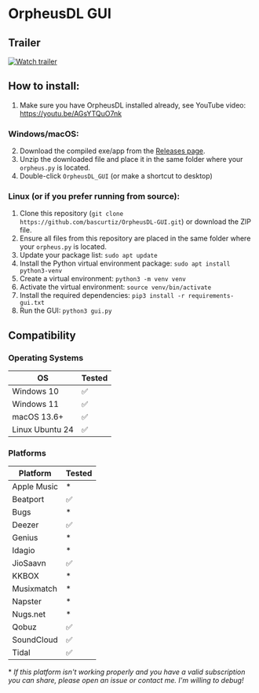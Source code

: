 # OrpheusDL GUI

## Trailer
[![Watch trailer](https://i.imgur.com/CxG3Bkw.png)](https://youtu.be/RAXsW67SjGU)

## How to install:

1. Make sure you have OrpheusDL installed already, see YouTube video:
https://youtu.be/AGsYTQuO7nk


### Windows/macOS:
2. Download the compiled exe/app from the [Releases page](https://github.com/bascurtiz/OrpheusDL-GUI/releases).
3. Unzip the downloaded file and place it in the same folder where your `orpheus.py` is located.
4. Double-click `OrpheusDL_GUI` (or make a shortcut to desktop)

### Linux (or if you prefer running from source):
1. Clone this repository (`git clone https://github.com/bascurtiz/OrpheusDL-GUI.git`) or download the ZIP file.
2. Ensure all files from this repository are placed in the same folder where your `orpheus.py` is located.
3. Update your package list: `sudo apt update`
4. Install the Python virtual environment package: `sudo apt install python3-venv`
5. Create a virtual environment: `python3 -m venv venv`
6. Activate the virtual environment: `source venv/bin/activate`
7. Install the required dependencies: `pip3 install -r requirements-gui.txt`
8. Run the GUI: `python3 gui.py`

## Compatibility

### Operating Systems

| OS            | Tested |
|---------------|--------|
| Windows 10    | ✅     |
| Windows 11    | ✅     |
| macOS 13.6+   | ✅     |
| Linux Ubuntu 24 | ✅     |

### Platforms

| Platform     | Tested |
|--------------|--------|
| Apple Music  | \*     |
| Beatport     | ✅     |
| Bugs         | \*     |
| Deezer       | ✅     |
| Genius       | \*     |
| Idagio       | \*     |
| JioSaavn     | ✅     |
| KKBOX        | \*     |
| Musixmatch   | \*     |
| Napster      | \*     |
| Nugs.net     | \*     |
| Qobuz        | ✅     |
| SoundCloud   | ✅     |
| Tidal        | ✅     |

\* *If this platform isn't working properly and you have a valid subscription you can share, please open an issue or contact me. I'm willing to debug!* 
